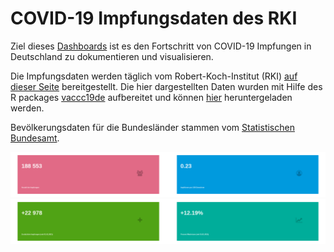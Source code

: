 
<!-- README.md is generated from README.Rmd. Please edit that file -->

# COVID-19 Impfungsdaten des RKI

Ziel dieses
[Dashboards](https://favstats.github.io/vaccc19de_dashboard/) ist es den
Fortschritt von COVID-19 Impfungen in Deutschland zu dokumentieren und
visualisieren.

Die Impfungsdaten werden täglich vom Robert-Koch-Institut (RKI) [auf
dieser
Seite](https://www.rki.de/DE/Content/InfAZ/N/Neuartiges_Coronavirus/Daten/Impfquoten-Tab.html)
bereitgestellt. Die hier dargestellten Daten wurden mit Hilfe des R
packages [vaccc19de](https://github.com/friep/vaccc19de) aufbereitet und
können [hier](https://github.com/friep/vaccc19de_rki_data)
heruntergeladen werden.

Bevölkerungsdaten für die Bundesländer stammen vom [Statistischen
Bundesamt](https://www.destatis.de/DE/Themen/Gesellschaft-Umwelt/Bevoelkerung/Bevoelkerungsstand/Tabellen/bevoelkerung-nichtdeutsch-laender.html).

![](img/infobox1_de.png) ![](img/infobox2_de.png)
